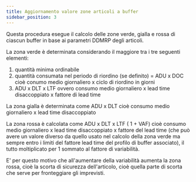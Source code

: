 ```yaml
---
title: Aggiornamento valore zone articoli a buffer
sidebar_position: 3
---
```


Questa procedura esegue il calcolo delle zone verde, gialla e rossa di ciascun buffer in base ai parametri DDMRP degli articoli.

La zona verde è determinata considerando il maggiore tra i tre seguenti elementi:

1. quantità minima ordinabile
2. quantità consumata nel periodo di riordino (se definito) = ADU x DOC cioè conumo medio giornaliero x ciclo di riordino in giorni
3. ADU x DLT x LTF ovvero consumo medio giornaliero x lead time disaccoppiato x fattore di lead time

La zona gialla è determinata come ADU x DLT cioè consumo medio giornaliero x lead time disaccoppiato

La zona rossa è calcolata come ADU x DLT x LTF ( 1 + VAF) cioè consumo medio giornaliero x lead time disaccoppiato x fattore del lead time (che può avere un valore diverso da quello usato nel calcolo della zona verde ma sempre entro i limiti del fattore lead time del profilo di buffer associato), il tutto moltiplicato per 1 sommato al fattore di variabilità.

E' per questo motivo che all'aumentare della variabilità aumenta la zona rossa, cioè la scorta di sicurezza dell'articolo, cioè quella parte di scorta che serve per fronteggiare gli imprevisti.

